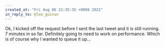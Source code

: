 ```yaml
---
created_at: "Fri Aug 06 21:35:35 +0000 2021"
in_reply_to: @leo_guinan
---
```


Ok, I kicked off the request before I sent the last tweet and it is still running. 7 minutes in so far. Definitely going to need to work on performance. Which is of course why I wanted to queue it up...
